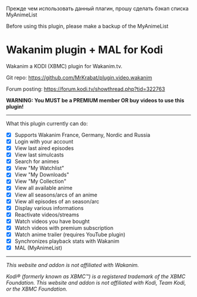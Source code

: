 Прежде чем использовать данный плагин, прошу сделать бэкап списка MyAnimeList

Before using this plugin, please make a backup of the MyAnimeList

# Wakanim plugin + MAL for Kodi

Wakanim a KODI (XBMC) plugin for Wakanim.tv.

Git repo: https://github.com/MrKrabat/plugin.video.wakanim

Forum posting: https://forum.kodi.tv/showthread.php?tid=322763

**WARNING: You MUST be a PREMIUM member OR buy videos to use this plugin!**
***

What this plugin currently can do:
- [x] Supports Wakanim France, Germany, Nordic and Russia
- [x] Login with your account
- [x] View last aired episodes
- [x] View last simulcasts
- [x] Search for animes
- [x] View "My Watchlist"
- [x] View "My Downloads"
- [x] View "My Collection"
- [x] View all available anime
- [x] View all seasons/arcs of an anime
- [x] View all episodes of an season/arc
- [x] Display various informations
- [x] Reactivate videos/streams
- [x] Watch videos you have bought
- [x] Watch videos with premium subscription
- [x] Watch anime trailer (requires YouTube plugin)
- [x] Synchronizes playback stats with Wakanim
- [x] MAL (MyAnimeList)
***

_This website and addon is not affiliated with Wakanim._

_Kodi® (formerly known as XBMC™) is a registered trademark of the XBMC Foundation.
This website and addon is not affiliated with Kodi, Team Kodi, or the XBMC Foundation._
